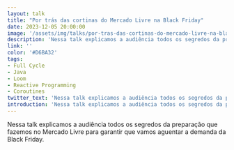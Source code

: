 ```yaml
---
layout: talk
title: "Por trás das cortinas do Mercado Livre na Black Friday"
date: 2023-12-05 20:00:00
image: '/assets/img/talks/por-tras-das-cortinas-do-mercado-livre-na-blackfriday.jpg'
description: 'Nessa talk explicamos a audiência todos os segredos da preparação que fazemos no Mercado Livre para garantir que vamos aguentar a demanda da Black Friday.'
link: ''
color: '#D6BA32'
tags:
- Full Cycle
- Java
- Loom
- Reactive Programming
- Coroutines
twitter_text: 'Nessa talk explicamos a audiência todos os segredos da preparação que fazemos no Mercado Livre para garantir que vamos aguentar a demanda da Black Friday.'
introduction: 'Nessa talk explicamos a audiência todos os segredos da preparação que fazemos no Mercado Livre para garantir que vamos aguentar a demanda da Black Friday.'
---
```


Nessa talk explicamos a audiência todos os segredos da preparação que fazemos no Mercado Livre para garantir que vamos aguentar a demanda da Black Friday.